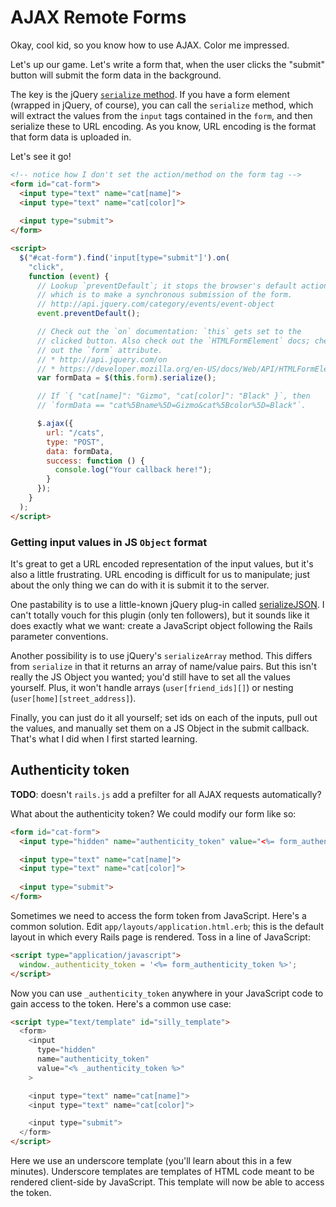 # AJAX Remote Forms

Okay, cool kid, so you know how to use AJAX. Color me impressed.

Let's up our game. Let's write a form that, when the user clicks the
"submit" button will submit the form data in the background.

The key is the jQuery [`serialize` method][jquery-serialize-doc]. If
you have a form element (wrapped in jQuery, of course), you can call
the `serialize` method, which will extract the values from the `input`
tags contained in the `form`, and then serialize these to URL
encoding. As you know, URL encoding is the format that form data is
uploaded in.

Let's see it go!

```html
<!-- notice how I don't set the action/method on the form tag -->
<form id="cat-form">
  <input type="text" name="cat[name]">
  <input type="text" name="cat[color]">
  
  <input type="submit">
</form>

<script>
  $("#cat-form").find('input[type="submit"]').on(
    "click",
    function (event) {
      // Lookup `preventDefault`; it stops the browser's default action,
      // which is to make a synchronous submission of the form.
      // http://api.jquery.com/category/events/event-object
      event.preventDefault();

      // Check out the `on` documentation: `this` gets set to the
      // clicked button. Also check out the `HTMLFormElement` docs; check
      // out the `form` attribute.
      // * http://api.jquery.com/on
      // * https://developer.mozilla.org/en-US/docs/Web/API/HTMLFormElement
      var formData = $(this.form).serialize();

      // If `{ "cat[name]": "Gizmo", "cat[color]": "Black" }`, then
      // `formData == "cat%5Bname%5D=Gizmo&cat%5Bcolor%5D=Black"`.

      $.ajax({
        url: "/cats",
        type: "POST",
        data: formData,
        success: function () {
          console.log("Your callback here!");
        }
      });
    }
  );
</script>
```

[jquery-serialize-doc]: http://api.jquery.com/serialize

### Getting input values in JS `Object` format

It's great to get a URL encoded representation of the input values,
but it's also a little frustrating. URL encoding is difficult for us
to manipulate; just about the only thing we can do with it is submit
it to the server.

One pastability is to use a little-known jQuery plug-in called
[serializeJSON][serializeJSON]. I can't totally vouch for this plugin
(only ten followers), but it sounds like it does exactly what we want:
create a JavaScript object following the Rails parameter conventions.

[serializeJSON]: https://github.com/marioizquierdo/jquery.serializeJSON

Another possibility is to use jQuery's `serializeArray` method. This
differs from `serialize` in that it returns an array of name/value
pairs. But this isn't really the JS Object you wanted; you'd still
have to set all the values yourself. Plus, it won't handle arrays
(`user[friend_ids][]`) or nesting (`user[home][street_address]`).

Finally, you can just do it all yourself; set ids on each of the
inputs, pull out the values, and manually set them on a JS Object in
the submit callback. That's what I did when I first started learning.

## Authenticity token

**TODO**: doesn't `rails.js` add a prefilter for all AJAX requests
automatically?

What about the authenticity token? We could modify our form like so:

```html
<form id="cat-form">
  <input type="hidden" name="authenticity_token" value="<%= form_authenticity_token %>">

  <input type="text" name="cat[name]">
  <input type="text" name="cat[color]">
  
  <input type="submit">
</form>
```

Sometimes we need to access the form token from JavaScript. Here's a
common solution. Edit `app/layouts/application.html.erb`; this is the
default layout in which every Rails page is rendered. Toss in a line
of JavaScript:

```html
<script type="application/javascript">
  window._authenticity_token = '<%= form_authenticity_token %>';
</script>
```

Now you can use `_authenticity_token` anywhere in your JavaScript code
to gain access to the token. Here's a common use case:

```html
<script type="text/template" id="silly_template">
  <form>
    <input
      type="hidden"
      name="authenticity_token"
      value="<% _authenticity_token %>"
    >

    <input type="text" name="cat[name]">
    <input type="text" name="cat[color]">

    <input type="submit">
  </form>
</script>
```

Here we use an underscore template (you'll learn about this in a few
minutes). Underscore templates are templates of HTML code meant to be
rendered client-side by JavaScript. This template will now be able to
access the token.
